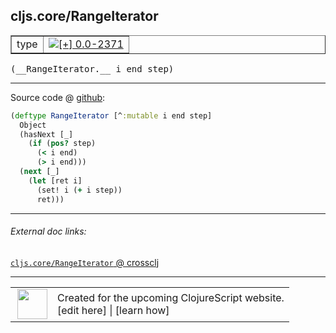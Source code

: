 ## cljs.core/RangeIterator



 <table border="1">
<tr>
<td>type</td>
<td><a href="https://github.com/cljsinfo/cljs-api-docs/tree/0.0-2371"><img valign="middle" alt="[+] 0.0-2371" title="Added in 0.0-2371" src="https://img.shields.io/badge/+-0.0--2371-lightgrey.svg"></a> </td>
</tr>
</table>


 <samp>
(__RangeIterator.__ i end step)<br>
</samp>

---







Source code @ [github](https://github.com/clojure/clojurescript/blob/r3123/src/cljs/cljs/core.cljs#L8102-L8111):

```clj
(deftype RangeIterator [^:mutable i end step]
  Object
  (hasNext [_]
    (if (pos? step)
      (< i end)
      (> i end)))
  (next [_]
    (let [ret i]
      (set! i (+ i step))
      ret)))
```

<!--
Repo - tag - source tree - lines:

 <pre>
clojurescript @ r3123
└── src
    └── cljs
        └── cljs
            └── <ins>[core.cljs:8102-8111](https://github.com/clojure/clojurescript/blob/r3123/src/cljs/cljs/core.cljs#L8102-L8111)</ins>
</pre>

-->

---



###### External doc links:

[`cljs.core/RangeIterator` @ crossclj](http://crossclj.info/fun/cljs.core.cljs/RangeIterator.html)<br>

---

 <table>
<tr><td>
<img valign="middle" align="right" width="48px" src="http://i.imgur.com/Hi20huC.png">
</td><td>
Created for the upcoming ClojureScript website.<br>
[edit here] | [learn how]
</td></tr></table>

[edit here]:https://github.com/cljsinfo/cljs-api-docs/blob/master/cljsdoc/cljs.core_RangeIterator.cljsdoc
[learn how]:https://github.com/cljsinfo/cljs-api-docs/wiki/cljsdoc-files

<!--

This information was too distracting to show to readers, but I'll leave it
commented here since it is helpful to:

- pretty-print the data used to generate this document
- and show how to retrieve that data



The API data for this symbol:

```clj
{:ns "cljs.core",
 :name "RangeIterator",
 :type "type",
 :signature ["[i end step]"],
 :source {:code "(deftype RangeIterator [^:mutable i end step]\n  Object\n  (hasNext [_]\n    (if (pos? step)\n      (< i end)\n      (> i end)))\n  (next [_]\n    (let [ret i]\n      (set! i (+ i step))\n      ret)))",
          :title "Source code",
          :repo "clojurescript",
          :tag "r3123",
          :filename "src/cljs/cljs/core.cljs",
          :lines [8102 8111]},
 :full-name "cljs.core/RangeIterator",
 :full-name-encode "cljs.core_RangeIterator",
 :history [["+" "0.0-2371"]]}

```

Retrieve the API data for this symbol:

```clj
;; from Clojure REPL
(require '[clojure.edn :as edn])
(-> (slurp "https://raw.githubusercontent.com/cljsinfo/cljs-api-docs/catalog/cljs-api.edn")
    (edn/read-string)
    (get-in [:symbols "cljs.core/RangeIterator"]))
```

-->
